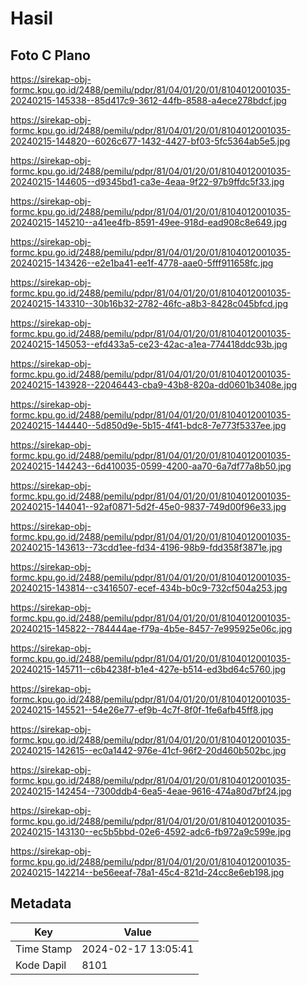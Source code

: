 # Hasil

## Foto C Plano

https://sirekap-obj-formc.kpu.go.id/2488/pemilu/pdpr/81/04/01/20/01/8104012001035-20240215-145338--85d417c9-3612-44fb-8588-a4ece278bdcf.jpg

https://sirekap-obj-formc.kpu.go.id/2488/pemilu/pdpr/81/04/01/20/01/8104012001035-20240215-144820--6026c677-1432-4427-bf03-5fc5364ab5e5.jpg

https://sirekap-obj-formc.kpu.go.id/2488/pemilu/pdpr/81/04/01/20/01/8104012001035-20240215-144605--d9345bd1-ca3e-4eaa-9f22-97b9ffdc5f33.jpg

https://sirekap-obj-formc.kpu.go.id/2488/pemilu/pdpr/81/04/01/20/01/8104012001035-20240215-145210--a41ee4fb-8591-49ee-918d-ead908c8e649.jpg

https://sirekap-obj-formc.kpu.go.id/2488/pemilu/pdpr/81/04/01/20/01/8104012001035-20240215-143426--e2e1ba41-ee1f-4778-aae0-5fff911658fc.jpg

https://sirekap-obj-formc.kpu.go.id/2488/pemilu/pdpr/81/04/01/20/01/8104012001035-20240215-143310--30b16b32-2782-46fc-a8b3-8428c045bfcd.jpg

https://sirekap-obj-formc.kpu.go.id/2488/pemilu/pdpr/81/04/01/20/01/8104012001035-20240215-145053--efd433a5-ce23-42ac-a1ea-774418ddc93b.jpg

https://sirekap-obj-formc.kpu.go.id/2488/pemilu/pdpr/81/04/01/20/01/8104012001035-20240215-143928--22046443-cba9-43b8-820a-dd0601b3408e.jpg

https://sirekap-obj-formc.kpu.go.id/2488/pemilu/pdpr/81/04/01/20/01/8104012001035-20240215-144440--5d850d9e-5b15-4f41-bdc8-7e773f5337ee.jpg

https://sirekap-obj-formc.kpu.go.id/2488/pemilu/pdpr/81/04/01/20/01/8104012001035-20240215-144243--6d410035-0599-4200-aa70-6a7df77a8b50.jpg

https://sirekap-obj-formc.kpu.go.id/2488/pemilu/pdpr/81/04/01/20/01/8104012001035-20240215-144041--92af0871-5d2f-45e0-9837-749d00f96e33.jpg

https://sirekap-obj-formc.kpu.go.id/2488/pemilu/pdpr/81/04/01/20/01/8104012001035-20240215-143613--73cdd1ee-fd34-4196-98b9-fdd358f3871e.jpg

https://sirekap-obj-formc.kpu.go.id/2488/pemilu/pdpr/81/04/01/20/01/8104012001035-20240215-143814--c3416507-ecef-434b-b0c9-732cf504a253.jpg

https://sirekap-obj-formc.kpu.go.id/2488/pemilu/pdpr/81/04/01/20/01/8104012001035-20240215-145822--784444ae-f79a-4b5e-8457-7e995925e06c.jpg

https://sirekap-obj-formc.kpu.go.id/2488/pemilu/pdpr/81/04/01/20/01/8104012001035-20240215-145711--c6b4238f-b1e4-427e-b514-ed3bd64c5760.jpg

https://sirekap-obj-formc.kpu.go.id/2488/pemilu/pdpr/81/04/01/20/01/8104012001035-20240215-145521--54e26e77-ef9b-4c7f-8f0f-1fe6afb45ff8.jpg

https://sirekap-obj-formc.kpu.go.id/2488/pemilu/pdpr/81/04/01/20/01/8104012001035-20240215-142615--ec0a1442-976e-41cf-96f2-20d460b502bc.jpg

https://sirekap-obj-formc.kpu.go.id/2488/pemilu/pdpr/81/04/01/20/01/8104012001035-20240215-142454--7300ddb4-6ea5-4eae-9616-474a80d7bf24.jpg

https://sirekap-obj-formc.kpu.go.id/2488/pemilu/pdpr/81/04/01/20/01/8104012001035-20240215-143130--ec5b5bbd-02e6-4592-adc6-fb972a9c599e.jpg

https://sirekap-obj-formc.kpu.go.id/2488/pemilu/pdpr/81/04/01/20/01/8104012001035-20240215-142214--be56eeaf-78a1-45c4-821d-24cc8e6eb198.jpg


## Metadata

| Key        | Value               |
| ---------- | ------------------- |
| Time Stamp | 2024-02-17 13:05:41 |
| Kode Dapil | 8101                |



